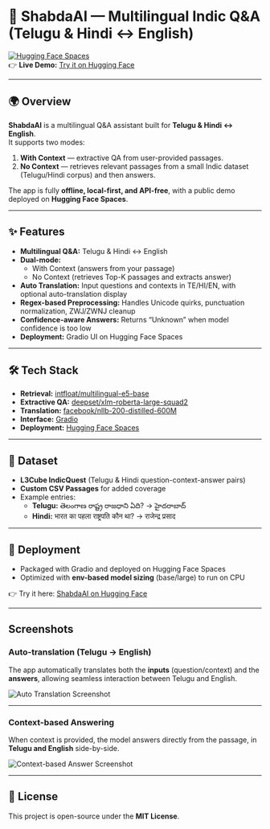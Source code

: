# 📘 ShabdaAI — Multilingual Indic Q&A (Telugu & Hindi ↔ English)

[![Hugging Face Spaces](https://img.shields.io/badge/Deployed%20on-Hugging%20Face-blue)](https://huggingface.co/spaces/ravishanker/ShabdaAI)  
👉 **Live Demo:** [Try it on Hugging Face](https://huggingface.co/spaces/ravishanker/ShabdaAI)

---

## 🌍 Overview
**ShabdaAI** is a multilingual Q&A assistant built for **Telugu & Hindi ↔ English**.  
It supports two modes:
1. **With Context** — extractive QA from user-provided passages.  
2. **No Context** — retrieves relevant passages from a small Indic dataset (Telugu/Hindi corpus) and then answers.  

The app is fully **offline, local-first, and API-free**, with a public demo deployed on **Hugging Face Spaces**.  

---

## ✨ Features
- **Multilingual Q&A:** Telugu & Hindi ↔ English  
- **Dual-mode:**  
  - With Context (answers from your passage)  
  - No Context (retrieves Top-K passages and extracts answer)  
- **Auto Translation:** Input questions and contexts in TE/HI/EN, with optional auto-translation display  
- **Regex-based Preprocessing:** Handles Unicode quirks, punctuation normalization, ZWJ/ZWNJ cleanup  
- **Confidence-aware Answers:** Returns “Unknown” when model confidence is too low  
- **Deployment:** Gradio UI on Hugging Face Spaces  

---

## 🛠️ Tech Stack
- **Retrieval:** [intfloat/multilingual-e5-base](https://huggingface.co/intfloat/multilingual-e5-base)  
- **Extractive QA:** [deepset/xlm-roberta-large-squad2](https://huggingface.co/deepset/xlm-roberta-large-squad2)  
- **Translation:** [facebook/nllb-200-distilled-600M](https://huggingface.co/facebook/nllb-200-distilled-600M)  
- **Interface:** [Gradio](https://gradio.app/)  
- **Deployment:** [Hugging Face Spaces](https://huggingface.co/spaces)  

---

## 📂 Dataset
- **L3Cube IndicQuest** (Telugu & Hindi question-context-answer pairs)  
- **Custom CSV Passages** for added coverage  
- Example entries:  
  - **Telugu:** తెలంగాణ రాష్ట్ర రాజధాని ఏది? → హైదరాబాద్  
  - **Hindi:** भारत का पहला राष्ट्रपति कौन था? → राजेन्द्र प्रसाद  

---

## 🚀 Deployment
- Packaged with Gradio and deployed on Hugging Face Spaces  
- Optimized with **env-based model sizing** (base/large) to run on CPU  

👉 Try it here: [ShabdaAI on Hugging Face](https://huggingface.co/spaces/ravishanker/ShabdaAI)

---

## Screenshots

### Auto-translation (Telugu → English)
The app automatically translates both the **inputs** (question/context) and the **answers**, allowing seamless interaction between Telugu and English.

![Auto Translation Screenshot](Screenshot%202025-09-29%20at%203.02.46%20AM.png)

---

### Context-based Answering
When context is provided, the model answers directly from the passage, in **Telugu and English** side-by-side.

![Context-based Answer Screenshot](Screenshot%202025-09-29%20at%203.02.58%20AM.png)

---

## 📜 License
This project is open-source under the **MIT License**.  
